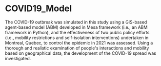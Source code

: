 # COVID19_Model
The COVID-19 outbreak was simulated in this study using a GIS-based agent-based model (ABM) developed in Mesa framework (i.e., an ABM framework in Python), and the effectiveness of two public policy efforts (i.e., mobility restrictions and self-isolation interventions) undertaken in Montreal, Quebec, to control the epidemic in 2021 was assessed. Using a thorough and realistic examination of people's interactions and mobility based on geographical data, the development of the COVID-19 spread was investigated.
